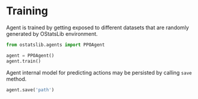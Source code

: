 # Training

Agent is trained by getting exposed to different datasets that are randomly generated by OStatsLib environment.

``` python
from ostatslib.agents import PPOAgent

agent = PPOAgent()
agent.train()
```

Agent internal model for predicting actions may be persisted by calling `save` method.

``` python
agent.save('path')
```
